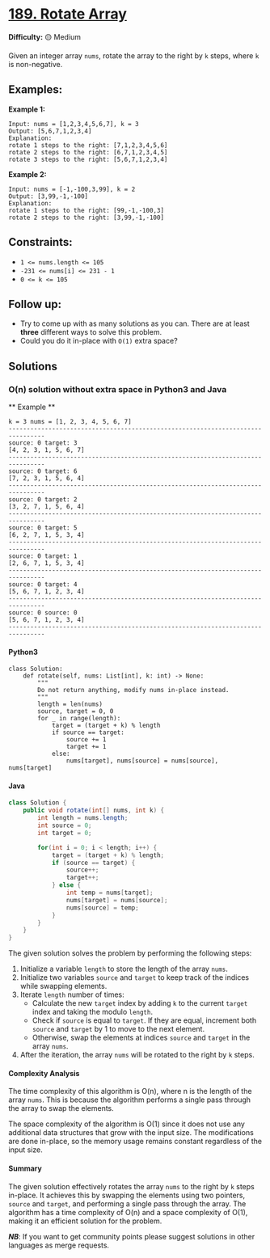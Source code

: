 # [189. Rotate Array](https://leetcode.com/problems/rotate-array/description/)

**Difficulty:** :yellow_circle: Medium

Given an integer array `nums`, rotate the array to the right by `k` steps, where `k` is non-negative.

## Examples:

**Example 1:**

```text
Input: nums = [1,2,3,4,5,6,7], k = 3
Output: [5,6,7,1,2,3,4]
Explanation:
rotate 1 steps to the right: [7,1,2,3,4,5,6]
rotate 2 steps to the right: [6,7,1,2,3,4,5]
rotate 3 steps to the right: [5,6,7,1,2,3,4]

```

**Example 2:**

```text
Input: nums = [-1,-100,3,99], k = 2
Output: [3,99,-1,-100]
Explanation: 
rotate 1 steps to the right: [99,-1,-100,3]
rotate 2 steps to the right: [3,99,-1,-100]
```

## Constraints:

- `1 <= nums.length <= 105`
- `-231 <= nums[i] <= 231 - 1`
- `0 <= k <= 105`

## Follow up:

- Try to come up with as many solutions as you can. There are at least 
**three** different ways to solve this problem.
- Could you do it in-place with `O(1)` extra space?


## Solutions

### O(n) solution without extra space in Python3 and Java

** Example **
```text
k = 3 nums = [1, 2, 3, 4, 5, 6, 7]
--------------------------------------------------------------------------------
source: 0 target: 3
[4, 2, 3, 1, 5, 6, 7]
--------------------------------------------------------------------------------
source: 0 target: 6
[7, 2, 3, 1, 5, 6, 4]
--------------------------------------------------------------------------------
source: 0 target: 2
[3, 2, 7, 1, 5, 6, 4]
--------------------------------------------------------------------------------
source: 0 target: 5
[6, 2, 7, 1, 5, 3, 4]
--------------------------------------------------------------------------------
source: 0 target: 1
[2, 6, 7, 1, 5, 3, 4]
--------------------------------------------------------------------------------
source: 0 target: 4
[5, 6, 7, 1, 2, 3, 4]
--------------------------------------------------------------------------------
source: 0 source: 0
[5, 6, 7, 1, 2, 3, 4]
--------------------------------------------------------------------------------
```

#### Python3

```python3
class Solution:
    def rotate(self, nums: List[int], k: int) -> None:
        """
        Do not return anything, modify nums in-place instead.
        """
        length = len(nums)
        source, target = 0, 0
        for _ in range(length):
            target = (target + k) % length
            if source == target:
                source += 1
                target += 1 
            else: 
                nums[target], nums[source] = nums[source], nums[target]
```

#### Java
```Java
class Solution {
    public void rotate(int[] nums, int k) {
        int length = nums.length;
        int source = 0;
        int target = 0;

        for(int i = 0; i < length; i++) {
            target = (target + k) % length;
            if (source == target) {
                source++;
                target++;
            } else {
                int temp = nums[target];
                nums[target] = nums[source];
                nums[source] = temp;
            }
        }
    }
}
```

The given solution solves the problem by performing the following steps:
1. Initialize a variable `length` to store the length of the array `nums`.
2. Initialize two variables `source` and `target` to keep track of the indices while swapping elements.
3. Iterate `length` number of times:
   - Calculate the new `target` index by adding `k` to the current `target` index and taking the modulo `length`.
   - Check if `source` is equal to `target`. If they are equal, increment both `source` and `target` by 1 to move to the next element.
   - Otherwise, swap the elements at indices `source` and `target` in the array `nums`.
4. After the iteration, the array `nums` will be rotated to the right by `k` steps.

#### Complexity Analysis

The time complexity of this algorithm is O(n), where n is the length of the array `nums`. This is because the algorithm performs a single pass through the array to swap the elements.

The space complexity of the algorithm is O(1) since it does not use any additional data structures that grow with the input size. The modifications are done in-place, so the memory usage remains constant regardless of the input size.

#### Summary

The given solution effectively rotates the array `nums` to the right by `k` steps in-place. It achieves this by swapping the elements using two pointers, `source` and `target`, and performing a single pass through the array. The algorithm has a time complexity of O(n) and a space complexity of O(1), making it an efficient solution for the problem.

***NB***: If you want to get community points please suggest solutions in other languages as merge requests.
